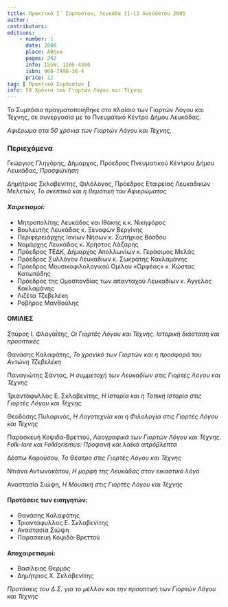 ```yaml
---
title: Πρακτικά Ι΄ Συμποσίου, Λευκάδα 11-13 Αυγούστου 2005
author: 
contributors: 
editions: 
    - number: 1
      date: 2006
      place: Αθήνα
      pages: 242
      info: ISSN: 1105-4360
      isbn: 960-7498-36-4
      price: 12
tag: [ Πρακτικά Συμποσίων ]
info: 50 Χρόνια των Γιορτών Λόγου και Τέχνης
---
```


Το Συμπόσιο πραγματοποιήθηκε στο πλαίσιο των Γιορτών Λόγου και Τέχνης, σε συνεργασία με το Πνευματικό Κέντρο Δήμου Λευκάδας.

*Αφιέρωμα στα 50 χρόνια των Γιορτών Λόγου και Τέχνης,*

### Περιεχόμενα

Γεώργιος Γληγόρης, Δήμαρχος, Πρόεδρος Πνευματικού Κέντρου Δήμου Λευκάδας, *Προσφώνηση*

Δημήτριος Σκλαβενίτης, Φιλόλογος, Πρόεδρος Εταιρείας Λευκαδικών Μελετών, *Το σκεπτικό και η θεματική του Αφιερώματος*

#### *Χαιρετισμοί:*
- Μητροπολίτης Λευκάδος και Ιθάκης κ.κ. Νικηφόρος
- Βουλευτής Λευκάδας κ. Ξενοφών Βεργίνης
- Περιφερειάρχης Ιονίων Νήσων κ. Σωτήριος Βόσδου
- Νομάρχης Λευκάδας κ. Χρήστος Λάζαρης
- Πρόεδρος ΤΕΔΚ, Δήμαρχος Απολλωνίων κ. Γεράσιμος Μελάς
- Πρόεδρος Συλλόγου Λευκαδίων κ. Σωκράτης Κακλαμάνης
- Πρόεδρος Μουσικοφιλολογικού Ομίλου «Ορφέας» κ. Κώστας Κατωπόδης
- Πρόεδρος της Ομοσπονδίας των απανταχού Λευκαδίων κ. Άγγελος Κακλαμάνης
- Λιζέτα Τζεβελέκη
- Ροβήρος Μανθούλης

#### ΟΜΙΛΙΕΣ

Σπύρος Ι. Φλογαΐτης, *Οι Γιορτές Λόγου και Τέχνης. Ιστορική διάσταση και προοπτικές*

Θανάσης Καλαφάτης, *Το χρονικό των Γιορτών και η προσφορά του Αντώνη Τζεβελέκη*

Παναγιώτης Σάντας, *Η συμμετοχή των Λευκαδίων στις Γιορτές Λόγου και Τέχνης*

Τριαντάφυλλος Ε. Σκλαβενίτης, *Η Ιστορία και η Τοπική Ιστορία στις Γιορτές Λόγου και Τέχνης*

Θεοδόσης Πυλαρινός, *Η Λογοτεχνία και η Φιλολογία στις Γιορτές Λόγου και Τέχνης*

Παρασκευή Κοψιδά-Βρεττού, *Λαογραφικά των Γιορτών Λόγου και Τέχνης. Folk-lore και Folklorismus: Προφανή και λαϊκά απρόβλεπτα*

Δέσπω Καρούσου, *Το Θέατρο στις Γιορτές Λόγου και Τέχνης*

Ντιάνα Αντωνακάτου, *Η μορφή της Λευκάδας στον εικαστικό λόγο*

Αναστασία Σιώψη, *Η Μουσική στις Γιορτές Λόγου και Τέχνης* 

#### Προτάσεις των εισηγητών:
- Θανάσης Καλαφάτης 
- Τριαντάφυλλος Ε. Σκλαβενίτης
- Αναστασία Σιώψη
- Παρασκευή Κοψιδά-Βρεττού 

#### Αποχαιρετισμοί:
- Βασίλειος Θερμός
- Δημήτριος Χ. Σκλαβενίτης 

*Προτάσεις του Δ.Σ. για το μέλλον και την προοπτική των Γιορτών Λόγου και Τέχνης*
